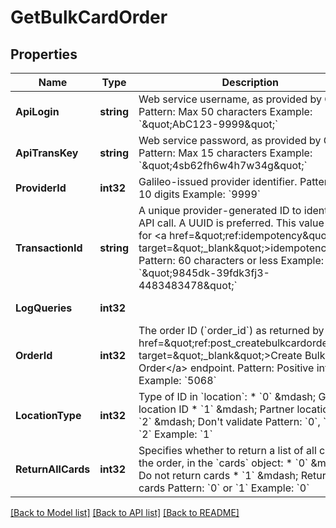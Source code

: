 # GetBulkCardOrder

## Properties
Name | Type | Description | Notes
------------ | ------------- | ------------- | -------------
**ApiLogin** | **string** | Web service username, as provided by Galileo. Pattern: Max 50 characters Example: &#x60;\&quot;AbC123-9999\&quot;&#x60; | [optional] [default to AbC123-9999]
**ApiTransKey** | **string** | Web service password, as provided by Galileo. Pattern: Max 15 characters Example: &#x60;\&quot;4sb62fh6w4h7w34g\&quot;&#x60; | [optional] [default to 4sb62fh6w4h7w34g]
**ProviderId** | **int32** | Galileo-issued provider identifier. Pattern: Max 10 digits Example: &#x60;9999&#x60; | [optional] [default to 9999]
**TransactionId** | **string** | A unique provider-generated ID to identify this API call. A UUID is preferred. This value is used for &lt;a href&#x3D;\&quot;ref:idempotency\&quot; target&#x3D;\&quot;_blank\&quot;&gt;idempotency&lt;/a&gt;. Pattern: 60 characters or less Example: &#x60;\&quot;9845dk-39fdk3fj3-4483483478\&quot;&#x60; | [default to 123e4567-e89b-12d3-a456-426614174000]
**LogQueries** | **int32** |  | [optional] [default to LOG_QUERIES.0_]
**OrderId** | **int32** | The order ID (&#x60;order_id&#x60;) as returned by the &lt;a href&#x3D;\&quot;ref:post_createbulkcardorder\&quot; target&#x3D;\&quot;_blank\&quot;&gt;Create Bulk Card Order&lt;/a&gt; endpoint. Pattern: Positive integer Example: &#x60;5068&#x60; | [default to 5068]
**LocationType** | **int32** | Type of ID in &#x60;location&#x60;: * &#x60;0&#x60; &amp;mdash; Galileo location ID * &#x60;1&#x60; &amp;mdash; Partner location ID * &#x60;2&#x60; &amp;mdash; Don&#x27;t validate  Pattern: &#x60;0&#x60;, &#x60;1&#x60;, or &#x60;2&#x60; Example: &#x60;1&#x60; | [optional] [default to null]
**ReturnAllCards** | **int32** | Specifies whether to return a list of all cards in the order, in the &#x60;cards&#x60; object: * &#x60;0&#x60; &amp;mdash; Do not return cards * &#x60;1&#x60; &amp;mdash; Return all cards  Pattern: &#x60;0&#x60; or &#x60;1&#x60; Example: &#x60;0&#x60; | [optional] [default to null]

[[Back to Model list]](../README.md#documentation-for-models) [[Back to API list]](../README.md#documentation-for-api-endpoints) [[Back to README]](../README.md)

